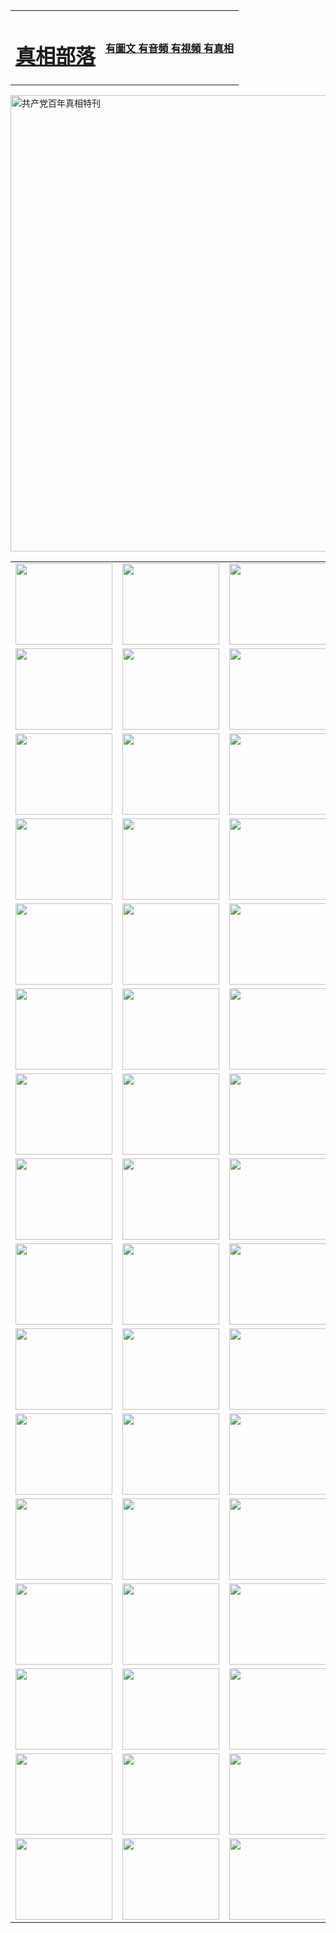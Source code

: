 <table>
<tr>

<td>
	<H1><a href="http://c19.onvip63.com/zx/">真相部落</a></H1>
</td>
<td>
	<H4><a href="http://c19.onvip63.com/zx/">有圖文 有音頻 有視頻 有真相</a></H4>
</td>
</tr>
</table>

 <div ><a href="http://c19.onvip63.com/zx/bngcd/"><img src="http://c19.onvip63.com/zx/bngcd/gcdbnzx.jpg" width="730"  border="0" alt="共产党百年真相特刊"></a></div>

<table>
<tr>
	<td><a href="http://s92.jorn.net/xtr/107/"><img  src ="http://s92.jorn.net/pic/2017/02/107.jpg" width="155px" height="130px"></a></td>
	<td><a href="http://s92.jorn.net/xtr/829/"><img src ="http://s92.jorn.net/pic/2017/02/829.jpg" width="155px" height="130px"></a></td>
	<td><a href="http://s92.jorn.net/xtr/69/"><img  src ="http://s92.jorn.net/pic/2017/02/69.jpg" width="155px" height="130px"></a></td>
	<td><a href="http://s92.jorn.net/xtr/99/"><img  src ="http://s92.jorn.net/pic/2017/02/99.jpg" width="155px" height="130px"></a></td>
</tr>
<tr>
	<td><a href="http://s92.jorn.net/xtr/40/"><img  src ="http://s92.jorn.net/pic/2017/02/40.jpg" width="155px" height="130px"></a></td>
	<td><a href="http://s92.jorn.net/xtr/20/"><img  src ="http://s92.jorn.net/pic/2017/02/20.jpg" width="155px" height="130px"></a></td>
	<td><a href="http://s92.jorn.net/xtr/81/"><img  src ="http://s92.jorn.net/pic/2017/02/81.jpg" width="155px" height="130px"></a></td>
	<td><a href="http://s92.jorn.net/xtr/2/"><img  src ="http://s92.jorn.net/pic/2017/02/2.jpg" width="155px" height="130px"></a></td>
</tr>
<tr>
	<td><a href="http://s92.jorn.net/xtr/86/"><img  src ="http://s92.jorn.net/pic/2017/02/86.jpg" width="155px" height="130px"></a></td>
	<td><a href="http://s92.jorn.net/xtr/109/"><img  src ="http://s92.jorn.net/pic/2017/02/109.jpg" width="155px" height="130px"></a></td>
	<td><a href="http://s92.jorn.net/xtr/1378/"><img  src ="http://s92.jorn.net/pic/2017/02/1378.jpg" width="155px" height="130px"></a></td>
	<td><a href="http://s92.jorn.net/xtr/57/"><img  src ="http://s92.jorn.net/pic/2017/02/57.jpg" width="155px" height="130px"></a></td>
</tr>
<tr>
	<td><a href="http://s92.jorn.net/xtr/1219/"><img  src ="http://s92.jorn.net/pic/2017/02/1219.jpg" width="155px" height="130px"></a></td>
	<td><a href="http://s92.jorn.net/xtr/1220/"><img  src ="http://s92.jorn.net/pic/2017/02/1220.jpg" width="155px" height="130px"></a></td>
	<td><a href="http://s92.jorn.net/xtr/1221/"><img  src ="http://s92.jorn.net/pic/2017/02/1221.jpg" width="155px" height="130px"></a></td>
	<td><a href="http://s92.jorn.net/xtr/51/"><img  src ="http://s92.jorn.net/pic/2017/02/51.jpg" width="155px" height="130px"></a></td>
</tr>
<tr>
	<td><a href="http://s92.jorn.net/xtr/1055/"><img  src ="http://s92.jorn.net/pic/2017/02/1055.jpg" width="155px" height="130px"></a></td>
	<td><a href="http://s92.jorn.net/xtr/611/"><img  src ="http://s92.jorn.net/pic/2017/02/611.jpg" width="155px" height="130px"></a></td>
	<td><a href="http://s92.jorn.net/xtr/1121/"><img  src ="http://s92.jorn.net/pic/2017/02/1121.jpg" width="155px" height="130px"></a></td>
	<td><a href="http://s92.jorn.net/xtr/610/"><img  src ="http://s92.jorn.net/pic/2017/02/610.jpg" width="155px" height="130px"></a></td>
</tr>
<tr>
	<td><a href="http://s92.jorn.net/xtr/1128/"><img  src ="http://s92.jorn.net/pic/2017/02/1128.jpg" width="155px" height="130px"></a></td>
	<td><a href="http://s92.jorn.net/xtr/1395/"><img  src ="http://s92.jorn.net/pic/2017/02/1406.jpg" width="155px" height="130px"></a></td>
	<td><a href="http://s92.jorn.net/xtr/1407/"><img  src ="http://s92.jorn.net/pic/2017/02/1407.jpg" width="155px" height="130px"></a></td>
	<td><a href="http://s92.jorn.net/xtr/934/"><img  src ="http://s92.jorn.net/pic/2017/02/934.jpg" width="155px" height="130px"></a></td>
</tr>
<tr>
	<td><a href="http://s92.jorn.net/xtr/641/"><img  src ="http://s92.jorn.net/pic/2017/02/641.jpg" width="155px" height="130px"></a></td>
	<td><a href="http://s92.jorn.net/xtr/949/"><img  src ="http://s92.jorn.net/pic/2017/02/949.jpg" width="155px" height="130px"></a></td>
	<td><a href="http://s92.jorn.net/xtr/112/"><img  src ="http://s92.jorn.net/pic/2017/02/112.jpg" width="155px" height="130px"></a></td>
	<td><a href="http://s92.jorn.net/xtr/812/"><img  src ="http://s92.jorn.net/pic/2017/02/812.jpg" width="155px" height="130px"></a></td>
</tr>
<tr>
	<td><a href="http://s92.jorn.net/xtr/103/"><img  src ="http://s92.jorn.net/pic/2017/02/103.jpg" width="155px" height="130px"></a></td>
	<td><a href="http://s92.jorn.net/xtr/3/"><img  src ="http://s92.jorn.net/pic/2017/02/3.jpg" width="155px" height="130px"></a></td>
	<td><A href="http://s92.jorn.net/mp4/zx/2015/11/Lkmtt.mp4" target="_blank" title="蓮開滿天庭"><img  src="http://s92.jorn.net/pic/2015/11/Lkmtt3480_jssor.jpg"  width="155px" height="130px"></A></td>
	<td><A href="http://s92.jorn.net/mp4/zx/2015/11/2013513.mp4" target="_blank" title="飛旋的法輪"><img  src="http://s92.jorn.net/pic/2015/11/falun480_jssor.jpg"  width="155px" height="130px"></A></td>
</tr>
<tr>
	<td><A href="http://s92.jorn.net/mp4/zx/2015/11/NYParade.mp4" target="_blank" title="2004年4月10日法輪功紐約大遊行"><img  src="http://s92.jorn.net/pic/2015/11/nyparade480_jssor.jpg"  width="155px" height="130px"></A></td>
	<td><A href="http://s92.jorn.net/mp4/news617/2015/05/WEB_s28093.mp4" target="_blank" title="2015年世界法輪大法日特別報導"><img  src="http://s92.jorn.net/pic/2015/11/p6752711a666997037_jssor.jpg"  width="155px" height="130px"></A></td>
	<td><A href="http://s92.jorn.net/mp4/news829/2015/11/30211_326650.mp4" target="_blank" title="滄州綁架案連審四天 民眾抹淚稱審好人"><img  src="http://s92.jorn.net/pic/2015/11/changzhou2480_jssor.jpg"  width="155px" height="130px"></A></td>
	<td><A href="http://s92.jorn.net/mp4/mhph/2015/10/changzhou.mp4" target="_blank" title="滄州真相--獅城血淚"><img  src="http://s92.jorn.net/pic/2015/11/changzhou480_jssor.jpg"  width="155px" height="130px"></A></td>
</tr>
<tr>
	<td><A href="http://s92.jorn.net/mp4/mhjd/mhjd_55.mp4" target="_blank" title="正義律師與無罪辯護"><img  src="http://s92.jorn.net/pic/2015/11/wzbh480_jssor.jpg"  width="155px" height="130px"></A></td>
	<td><A href="http://s92.jorn.net/mp4/zx/2015/11/layerkcs.mp4" target="_blank" title="中國的良心--高智晟律師"><img  src="http://s92.jorn.net/pic/2015/11/layerkcs2480_jssor.jpg"  width="155px" height="130px"></A></td>
	<td><A href="http://s92.jorn.net/mp4/mhph/2015/10/szxl.mp4" target="_blank" title="神州血淚--北京、大慶、廣東、哈爾濱"><img  src="http://s92.jorn.net/pic/2015/11/szxl480_jssor.jpg"  width="155px" height="130px"></A></td>
	<td><A href="http://s92.jorn.net/mp4/zx/2015/11/TangShanFFXS.mp4" target="_blank" title="真相紀錄片：鳳凰新生"><img  src="http://s92.jorn.net/pic/2015/11/fhxs2480_jssor.jpg"  width="155px" height="130px"></A></td>
</tr>
<tr>
	<td><A href="http://s92.jorn.net/mp4/zx/2015/11/jidong.mp4" target="_blank" title="冀東監獄的罪惡"><img  src="http://s92.jorn.net/pic/2015/11/jidong480_jssor.jpg"  width="155px" height="130px"></A></td>
	<td><A href="http://s92.jorn.net/mp4/mhph/2015/10/tangshan.mp4" target="_blank" title="鳳凰血淚"><img  src="http://s92.jorn.net/pic/2015/11/tangshan480_jssor.jpg"  width="155px" height="130px"></A>
					</div></td>
	<td>	<A href="http://s92.jorn.net/mp4/mhph/2015/10/zfxtzxl.mp4" target="_blank" title="政法系統罪行錄--唐山篇"><img  src="http://s92.jorn.net/pic/2015/11/zfxtzxl480_jssor.jpg"  width="155px" height="130px"></A></td>
	<td><A href="http://s92.jorn.net/mp4/mhph/2015/10/QDBG.mp4" target="_blank" title="青島悲歌"><img  src="http://s92.jorn.net/pic/2015/10/qdbg2480_jssor.jpg"  width="155px" height="130px"></A></td>
</tr>
<tr>
	<td><A href="http://s92.jorn.net/mp4/mhph/2015/10/huludao.mp4" target="_blank" title="葫蘆島永恆的見證"><img  src="http://s92.jorn.net/pic/2015/10/huludao480_jssor.jpg"  width="155px" height="130px"></A></td>
	<td><A href="http://s92.jorn.net/mp4/mhph/2015/10/qbzx.mp4" target="_blank" title="湖畔泉邊聽真相-濟南泉城的傳奇"><img  src="http://s92.jorn.net/pic/2015/10/hupan480_jssor.jpg"  width="155px" height="130px"></A></td>
	<td><A href="http://s92.jorn.net/mp4/mhph/2015/10/baoding_dvd_v2.mp4" target="_blank" title="燕趙悲歌"><img  src="http://s92.jorn.net/pic/2015/10/yzbg480_jssor.jpg"  width="155px" height="130px"></A></td>
	<td><A href="http://s92.jorn.net/mp4/zx/2015/11/meihuashi_complete_ED2.0.mp4" target="_blank" title="梅花詩完整版"><img  src="http://s92.jorn.net/pic/2015/11/mhs480_jssor.jpg"  width="155px" height="130px"></A></td>
</tr>
<tr>
	<td><A href="http://s92.jorn.net/mp4/zx/2015/11/fengbei512k.mp4" target="_blank" title="豐碑"><img  src="http://s92.jorn.net/pic/2015/11/fongbei480_jssor.jpg"  width="155px" height="130px"></A></td>
	<td><A href="http://s92.jorn.net/mp4/zx/2015/11/fytdxComplete.mp4" target="_blank" title="風雨天地行全集"><img  src="http://s92.jorn.net/pic/2015/11/fytdxWhite480_jssor.jpg"  width="155px" height="130px"></A></td>
	<td><A href="http://s92.jorn.net/mp4/zx/2015/11/JianZheng.mp4" target="_blank" title="見證"><img  src="http://s92.jorn.net/pic/2015/11/witness480_jssor.jpg"  width="155px" height="130px"></A></td>
	<td><A href="http://s92.jorn.net/mp4/mhph/2015/10/hcym.mp4" target="_blank" title="紅朝陰謀"><img  src="http://s92.jorn.net/pic/2015/10/hcym480_jssor.jpg"  width="155px" height="130px"></A></td>
</tr>
<tr>
	<td><A href="http://s92.jorn.net/mp4/zx/2015/11/zfzxPalV3.mp4" target="_blank" title="是自焚還是騙局"><img  src="http://s92.jorn.net/pic/2015/11/zfzx4805_jssor.jpg"  width="155px" height="130px"></A></td>
	<td><A href="http://s92.jorn.net/mp4/zx/2015/11/lsdspMsyTd.mp4" target="_blank" title="歷史的審判"><img  src="http://s92.jorn.net/pic/2015/11/lsdsp480_jssor.jpg"  width="155px" height="130px"></A></td>
	<td><A href="http://s92.jorn.net/mp4/news886/2015/11/concat886.mp4" target="_blank" title="一周全球控告江澤民"><img  src="http://s92.jorn.net/pic/2015/11/news886480_jssor.jpg"  width="155px" height="130px"></A></td>
	<td><A href="http://s92.jorn.net/mp4/news1378/2014/08/CQSD_s0_e4_v2_i0-CQSD_4-video.mp4" target="_blank" title="歐洲的抉擇"><img  src="http://s92.jorn.net/pic/2015/11/p5143421a564166643-ss_jssor.jpg"  width="155px" height="130px"></A></td>
</tr>
<tr>
	<td><A href="http://s92.jorn.net/mp4/zx/2015/11/hk20150720parade.mp4" target="_blank" title="港法輪功反迫害大遊行 大陸遊客震撼"><img  src="http://s92.jorn.net/pic/2015/11/281098-ss_jssor.jpg"  width="155px" height="130px"></A></td>
	<td><A href="http://s92.jorn.net/mp4/zx/2015/11/20150720hkParade512k.mp4" target="_blank" title="香港法輪功720遊行聲援訴江潮"><img  src="http://s92.jorn.net/pic/2015/11/2015720parade480_jssor.jpg"  width="155px" height="130px"></A></td>
	<td><A href="http://s92.jorn.net/mp4/zx/2015/11/hktdc512.mp4" target="_blank" title="香港退黨潮"><img  src="http://s92.jorn.net/pic/2015/11/hktdc480_jssor.jpg"  width="155px" height="130px"></A></td>
	<td><A href="http://s92.jorn.net/mp4/news413/2015/11/concat413.mp4" target="_blank" title="本月退黨精選"><img  src="http://s92.jorn.net/pic/2015/11/tuidang480_jssor.jpg"  width="155px" height="130px"></A></td>
</tr>
<tr>
	<td><A href="http://s92.jorn.net/mp4/news823/2015/11/TSZG_British_1_QA_A_TSZG-61-1_XinHaoNianZuoZh_P617180.mp4" target="_blank" title="辛灝年：紀念《九評共產黨》發表十週年演講"><img  src="http://s92.jorn.net/pic/2015/11/xhn9p10480_jssor.jpg"  width="155px" height="130px"></A></td>
	<td><A href="http://s92.jorn.net/mp4/news57/2015/11/JPGCD8.mp4" target="_blank" title="【九評之八】評中國共產黨的邪教本質"><img  src="http://s92.jorn.net/pic/2015/11/9pkcd8p480_jssor.jpg"  width="155px" height="130px"></A></td>
	<td><A href="http://s92.jorn.net/mp4/other/kao.Chih.Sheng_story.mp4"  target="_blank" title="超越恐懼:高智晟的故事"				style="font-size:20px;"><img src="http://s92.jorn.net/pic/2016/12/GZS201408070902.jpg"  width="155px" height="130px">
						</A></td>
	<td><A href="http://s92.jorn.net/mp4/zx/2016/11/oh10yearsInv.mp4"  target="_blank" title="紀錄片《活摘 十年調查》完整版" style="font-size:20px;"><img src="http://s92.jorn.net/pic/2016/11/10yearsOHinv.jpg"  width="155px" height="130px">
						</A></td>
</tr>
</table>


